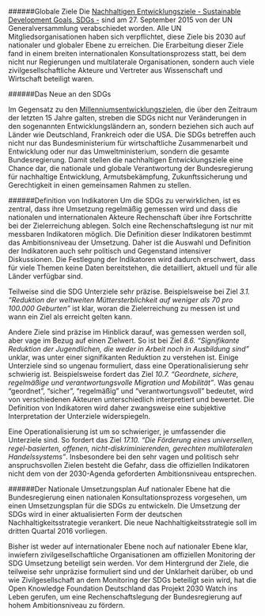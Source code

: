 ######Globale Ziele
Die [Nachhaltigen Entwicklungsziele - Sustainable Development Goals, SDGs -](https://sustainabledevelopment.un.org/) sind am 27. September 2015 von der UN Generalversammlung verabschiedet worden. Alle UN Mitgliedsorganisationen haben sich verpflichtet, diese Ziele bis 2030 auf nationaler und globaler Ebene zu erreichen. Die Erarbeitung dieser Ziele fand in einem breiten internationalen Konsultationsprozess statt, bei dem nicht nur Regierungen und multilaterale Organisationen, sondern auch viele zivilgesellschaftliche Akteure und Vertreter aus Wissenschaft und Wirtschaft beteiligt waren.

######Das Neue an den SDGs

Im Gegensatz zu den [Millenniumsentwicklungszielen](http://www.un.org/millenniumgoals/), die über den Zeitraum der letzten 15 Jahre galten, streben die SDGs nicht nur Veränderungen in den sogenannten Entwicklungsländern an, sondern beziehen sich auch auf Länder wie Deutschland, Frankreich oder die USA. Die SDGs betreffen auch nicht nur das Bundesministerium für wirtschaftliche Zusammenarbeit und Entwicklung oder nur das Umweltministerium, sondern die gesamte Bundesregierung. Damit stellen die nachhaltigen Entwicklungsziele eine Chance dar, die nationale und globale Verantwortung der Bundesregierung für nachhaltige Entwicklung, Armutsbekämpfung, Zukunftssicherung und Gerechtigkeit in einen gemeinsamen Rahmen zu stellen.

######Definition von Indikatoren
Um die SDGs zu verwirklichen, ist es zentral, dass ihre Umsetzung regelmäßig gemessen wird und dass die nationalen und internationalen Akteure Rechenschaft über ihre Fortschritte bei der Zielerreichung ablegen. Solch eine Rechenschaftslegung ist nur mit messbaren Indikatoren möglich. Die Definition dieser Indikatoren bestimmt das Ambitionsniveau der Umsetzung. Daher ist die Auswahl und Definition der Indikatoren auch sehr politisch und Gegenstand intensiver Diskussionen. Die Festlegung der Indikatoren wird dadurch erschwert, dass für viele Themen keine Daten bereitstehen, die detailliert, aktuell und für alle Länder verfügbar sind. 

Teilweise sind die SDG Unterziele sehr präzise. Beispielsweise bei Ziel *3.1. “Reduktion der weltweiten Müttersterblichkeit auf weniger als 70 pro 100.000 Geburten”* ist klar, woran die Zielerreichung zu messen ist und wann ein Ziel als erreicht gelten kann. 

Andere Ziele sind präzise im Hinblick darauf, was gemessen werden soll, aber vage im Bezug auf einen Zielwert. So ist bei Ziel *8.6. “Signifikante Reduktion der Jugendlichen, die weder in Arbeit noch in Ausbildung sind”* unklar, was unter einer signifikanten Reduktion zu verstehen ist. Einige Unterziele sind so ungenau formuliert, dass eine Operationalisierung sehr schwierig ist. Beispielsweise fordert das Ziel *10.7. “Geordnete, sichere, regelmäßige und verantwortungsvolle Migration und Mobilität”*. Was genau “geordnet”, “sicher”, “regelmäßig” und “verantwortungsvoll” bedeutet, wird von verschiedenen Akteuren unterschiedlich interpretiert und bewertet. Die Definition von Indikatoren wird daher zwangsweise eine subjektive Interpretation der Unterziele widerspiegeln.

Eine Operationalisierung ist um so schwieriger, je umfassender die Unterziele sind. So fordert das Ziel *17.10. “Die Förderung eines universellen, regel-basierten, offenen, nicht-diskriminierenden, gerechten multilateralen Handelssystems”*. Insbesondere bei den sehr vagen und politisch sehr anspruchsvollen Zielen besteht die Gefahr, dass die offiziellen Indikatoren nicht dem von der 2030-Agenda geforderten Ambitionsniveau entsprechen.

######Der Nationale Umsetzungsplan
Auf nationaler Ebene hat die Bundesregierung einen nationalen Konsultationsprozess vorgesehen, um einen Umsetzungsplan für die SDGs zu entwickeln. Die Umsetzung der SDGs wird in einer aktualisierten Form der deutschen Nachhaltigkeitsstrategie verankert. Die neue Nachhaltigkeitsstrategie soll im dritten Quartal 2016 vorliegen.

Bisher ist weder auf internationaler Ebene noch auf nationaler Ebene klar, inwiefern zivilgesellschaftliche Organisationen am offiziellen Monitoring der SDG Umsetzung beteiligt sein werden. Vor dem Hintergrund der Ziele, die teilweise sehr unpräzise formuliert sind und der Unklarheit darüber, ob und wie Zivilgesellschaft an dem Monitoring der SDGs beteiligt sein wird, hat die Open Knowledge Foundation Deutschland das Projekt 2030 Watch ins Leben gerufen, um eine Rechenschaftslegung der Bundesregierung auf hohem Ambitionsniveau zu fördern.
